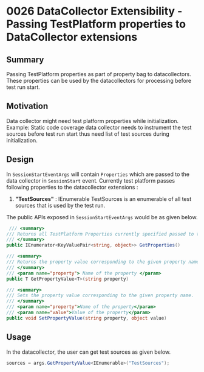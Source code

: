 # 0026 DataCollector Extensibility - Passing TestPlatform properties to DataCollector extensions 

## Summary
Passing TestPlatform properties as part of property bag to datacollectors. These properties can be used by the datacollectors for processing before test run start.

## Motivation
Data collector might need test platform properties while initialization. Example: Static code coverage data collector needs to instrument the test sources before test run start thus need list of test sources during initialization.

## Design
In `SessionStartEventArgs` will contain `Properties` which are passed to the data collector in `SessionStart` event.
Currently test platform passes following properties to the datacollector extensions :
1. **"TestSources"** : IEnumerable
    TestSources is an enumerable of all test sources that is used by the test run.

The public APIs exposed in `SessionStartEventArgs` would be as given below.
```csharp
 /// <summary>
/// Returns all TestPlatform Properties currently specified passed to the datacollector extenstion
/// </summary>
public IEnumerator<KeyValuePair<string, object>> GetProperties()

/// <summary>
/// Returns the property value corresponding to the given property name.
/// </summary>
/// <param name="property"> Name of the property </param>
public T GetPropertyValue<T>(string property)

/// <summary>
/// Sets the property value corresponding to the given property name.
/// </summary>
/// <param name="property">Name of the property</param>
/// <param name="value">Value of the property</param>
public void SetPropertyValue(string property, object value)
```

## Usage
In the datacollector, the user can get test sources as given below.
```csharp
sources = args.GetPropertyValue<IEnumerable>("TestSources");
```
